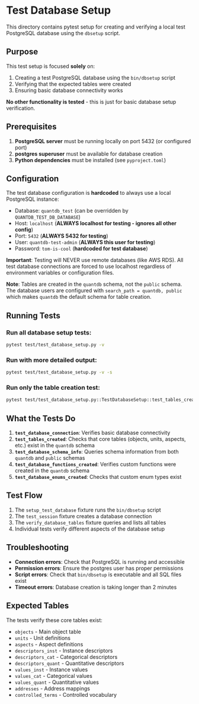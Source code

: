 # Test Database Setup

This directory contains pytest setup for creating and verifying a local test PostgreSQL database using the `dbsetup` script.

## Purpose

This test setup is focused **solely** on:
1. Creating a test PostgreSQL database using the `bin/dbsetup` script
2. Verifying that the expected tables were created
3. Ensuring basic database connectivity works

**No other functionality is tested** - this is just for basic database setup verification.

## Prerequisites

1. **PostgreSQL server** must be running locally on port 5432 (or configured port)
2. **postgres superuser** must be available for database creation
3. **Python dependencies** must be installed (see `pyproject.toml`)

## Configuration

The test database configuration is **hardcoded** to always use a local PostgreSQL instance:
- Database: `quantdb_test` (can be overridden by `QUANTDB_TEST_DB_DATABASE`)
- Host: `localhost` (**ALWAYS localhost for testing - ignores all other config**)
- Port: `5432` (**ALWAYS 5432 for testing**)
- User: `quantdb-test-admin` (**ALWAYS this user for testing**)
- Password: `tom-is-cool` (**hardcoded for test database**)

**Important**: Testing will NEVER use remote databases (like AWS RDS). All test database connections are forced to use localhost regardless of environment variables or configuration files.

**Note**: Tables are created in the `quantdb` schema, not the `public` schema. The database users are configured with `search_path = quantdb, public` which makes `quantdb` the default schema for table creation.

## Running Tests

### Run all database setup tests:
```bash
pytest test/test_database_setup.py -v
```

### Run with more detailed output:
```bash
pytest test/test_database_setup.py -v -s
```

### Run only the table creation test:
```bash
pytest test/test_database_setup.py::TestDatabaseSetup::test_tables_created -v
```

## What the Tests Do

1. **`test_database_connection`**: Verifies basic database connectivity
2. **`test_tables_created`**: Checks that core tables (objects, units, aspects, etc.) exist in the `quantdb` schema
3. **`test_database_schema_info`**: Queries schema information from both `quantdb` and `public` schemas
4. **`test_database_functions_created`**: Verifies custom functions were created in the `quantdb` schema
5. **`test_database_enums_created`**: Checks that custom enum types exist

## Test Flow

1. The `setup_test_database` fixture runs the `bin/dbsetup` script
2. The `test_session` fixture creates a database connection
3. The `verify_database_tables` fixture queries and lists all tables
4. Individual tests verify different aspects of the database setup

## Troubleshooting

- **Connection errors**: Check that PostgreSQL is running and accessible
- **Permission errors**: Ensure the postgres user has proper permissions
- **Script errors**: Check that `bin/dbsetup` is executable and all SQL files exist
- **Timeout errors**: Database creation is taking longer than 2 minutes

## Expected Tables

The tests verify these core tables exist:
- `objects` - Main object table
- `units` - Unit definitions
- `aspects` - Aspect definitions
- `descriptors_inst` - Instance descriptors
- `descriptors_cat` - Categorical descriptors
- `descriptors_quant` - Quantitative descriptors
- `values_inst` - Instance values
- `values_cat` - Categorical values
- `values_quant` - Quantitative values
- `addresses` - Address mappings
- `controlled_terms` - Controlled vocabulary
